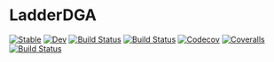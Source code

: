 # LadderDGA

[![Stable](https://img.shields.io/badge/docs-stable-blue.svg)](https://Atomtomate.github.io/LadderDGA.jl/stable)
[![Dev](https://img.shields.io/badge/docs-dev-blue.svg)](https://Atomtomate.github.io/LadderDGA.jl/dev)
[![Build Status](https://travis-ci.com/Atomtomate/LadderDGA.jl.svg?branch=master)](https://travis-ci.com/Atomtomate/LadderDGA.jl)
[![Build Status](https://ci.appveyor.com/api/projects/status/github/Atomtomate/LadderDGA.jl?svg=true)](https://ci.appveyor.com/project/Atomtomate/LadderDGA-jl)
[![Codecov](https://codecov.io/gh/Atomtomate/LadderDGA.jl/branch/master/graph/badge.svg)](https://codecov.io/gh/Atomtomate/LadderDGA.jl)
[![Coveralls](https://coveralls.io/repos/github/Atomtomate/LadderDGA.jl/badge.svg?branch=master)](https://coveralls.io/github/Atomtomate/LadderDGA.jl?branch=master)
[![Build Status](https://api.cirrus-ci.com/github/Atomtomate/LadderDGA.jl.svg)](https://cirrus-ci.com/github/Atomtomate/LadderDGA.jl)
